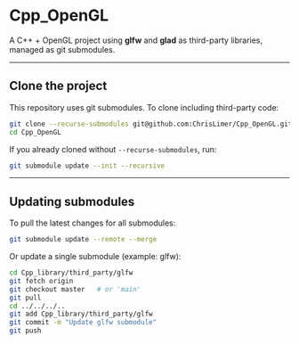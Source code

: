 # Cpp_OpenGL

A C++ + OpenGL project using **glfw** and **glad** as third-party libraries, managed as git submodules.

---

## Clone the project

This repository uses git submodules. To clone including third-party code:

```bash
git clone --recurse-submodules git@github.com:ChrisLimer/Cpp_OpenGL.git
cd Cpp_OpenGL
```

If you already cloned without `--recurse-submodules`, run:
```bash
git submodule update --init --recursive
```
---

## Updating submodules
To pull the latest changes for all submodules:
```bash
git submodule update --remote --merge
```

Or update a single submodule (example: glfw):
```bash
cd Cpp_library/third_party/glfw
git fetch origin
git checkout master   # or 'main'
git pull
cd ../../../..
git add Cpp_library/third_party/glfw
git commit -m "Update glfw submodule"
git push
```